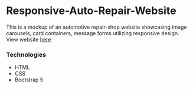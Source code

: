 # Responsive-Auto-Repair-Website

This is a mockup of an automotive repair-shop website showcasing image carousels, card containers, message forms utilizing responsive design. View website 
[here](https://jrodriguez-repo.github.io/Responsive-Auto-Repair-Website/)

### Technologies

- HTML
- CSS
- Bootstrap 5
